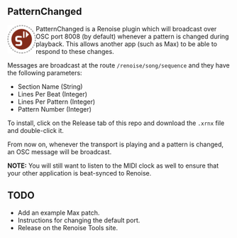PatternChanged
--------------

<img align="left" width="64" height="64" src="icon.png" alt="PatternChanged Logo"> PatternChanged is a Renoise plugin which will broadcast over OSC port 8008 (by default) whenever a pattern is changed during playback. This allows another app (such as Max) to be able to respond to these changes.

Messages are broadcast at the route `/renoise/song/sequence` and they have the following parameters:

* Section Name (String)
* Lines Per Beat (Integer)
* Lines Per Pattern (Integer)
* Pattern Number (Integer)

To install, click on the Release tab of this repo and download the `.xrnx` file and double-click it.

From now on, whenever the transport is playing and a pattern is changed, an OSC message will be broadcast.

**NOTE:** You will still want to listen to the MIDI clock as well to ensure that your other application is beat-synced to Renoise.

## TODO

* Add an example Max patch.
* Instructions for changing the default port.
* Release on the Renoise Tools site.
